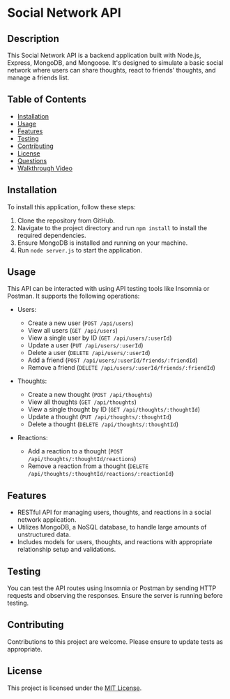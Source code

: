 # Social Network API

## Description

This Social Network API is a backend application built with Node.js, Express, MongoDB, and Mongoose. It's designed to simulate a basic social network where users can share thoughts, react to friends' thoughts, and manage a friends list.

## Table of Contents

- [Installation](#installation)
- [Usage](#usage)
- [Features](#features)
- [Testing](#testing)
- [Contributing](#contributing)
- [License](#license)
- [Questions](#questions)
- [Walkthrough Video](#walkthrough-video)

## Installation

To install this application, follow these steps:

1. Clone the repository from GitHub.
2. Navigate to the project directory and run `npm install` to install the required dependencies.
3. Ensure MongoDB is installed and running on your machine.
4. Run `node server.js` to start the application.

## Usage

This API can be interacted with using API testing tools like Insomnia or Postman. It supports the following operations:

- Users:
  - Create a new user (`POST /api/users`)
  - View all users (`GET /api/users`)
  - View a single user by ID (`GET /api/users/:userId`)
  - Update a user (`PUT /api/users/:userId`)
  - Delete a user (`DELETE /api/users/:userId`)
  - Add a friend (`POST /api/users/:userId/friends/:friendId`)
  - Remove a friend (`DELETE /api/users/:userId/friends/:friendId`)

- Thoughts:
  - Create a new thought (`POST /api/thoughts`)
  - View all thoughts (`GET /api/thoughts`)
  - View a single thought by ID (`GET /api/thoughts/:thoughtId`)
  - Update a thought (`PUT /api/thoughts/:thoughtId`)
  - Delete a thought (`DELETE /api/thoughts/:thoughtId`)

- Reactions:
  - Add a reaction to a thought (`POST /api/thoughts/:thoughtId/reactions`)
  - Remove a reaction from a thought (`DELETE /api/thoughts/:thoughtId/reactions/:reactionId`)

## Features

- RESTful API for managing users, thoughts, and reactions in a social network application.
- Utilizes MongoDB, a NoSQL database, to handle large amounts of unstructured data.
- Includes models for users, thoughts, and reactions with appropriate relationship setup and validations.

## Testing

You can test the API routes using Insomnia or Postman by sending HTTP requests and observing the responses. Ensure the server is running before testing.

## Contributing

Contributions to this project are welcome. Please ensure to update tests as appropriate.

## License

This project is licensed under the [MIT License](LICENSE).


